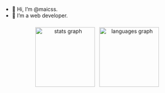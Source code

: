- 👋 Hi, I’m @maicss.
- 👀 I’m a web developer.

###

<div align="center">
  <img src="https://github-readme-stats-tau-jade.vercel.app/api?hide_title=false&hide_rank=false&show_icons=true&include_all_commits=true&count_private=true&disable_animations=false&locale=en&hide_border=false&username=maicss" height="160" alt="stats graph"  />
  &nbsp
  <img src="https://github-readme-stats-tau-jade.vercel.app/api/top-langs?locale=en&hide_title=false&layout=compact&card_width=350&langs_count=5&hide_border=false&username=maicss" height="160" alt="languages graph"  />
</div>

